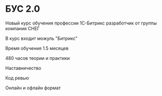 # БУС 2.0

Новый курс обучения профессии 1С-Битрикс разработчик от группы компания СНЕГ

В курс входит можуль "Битрикс"

Время обучения 1.5 месяцев

480 часов теории и практики

Наставничество

Код ревью

Онлайн и офлайн формат
